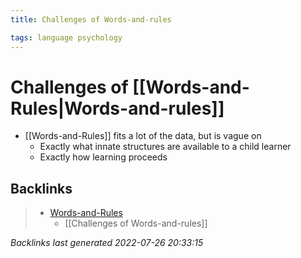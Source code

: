 ```yaml
---
title: Challenges of Words-and-rules

tags: language psychology 
---
```


# Challenges of [[Words-and-Rules|Words-and-rules]]
- [[Words-and-Rules]] fits a lot of the data, but is vague on
	- Exactly what innate structures are available to a child learner
	- Exactly how learning proceeds
































































## Backlinks

> - [Words-and-Rules](Words-and-Rules.md)
>   - [[Challenges of Words-and-rules]]

_Backlinks last generated 2022-07-26 20:33:15_
